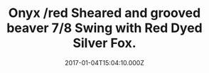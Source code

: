 ---
title: Onyx /red Sheared and grooved beaver 7/8 Swing with Red Dyed Silver Fox.
date: 2017-01-04T15:04:10.000Z
price: 0
sales_price: 
categories: ["Coat"]
image: ["/img/uploads/2017/01/DSC08193.jpg"]
---